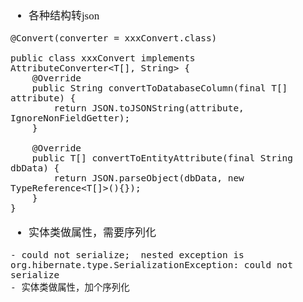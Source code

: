 <span  style="font-family: Simsun,serif; font-size: 17px; ">

- 各种结构转json
~~~
@Convert(converter = xxxConvert.class)

public class xxxConvert implements AttributeConverter<T[], String> {
    @Override
    public String convertToDatabaseColumn(final T[] attribute) {
        return JSON.toJSONString(attribute, IgnoreNonFieldGetter);
    }

    @Override
    public T[] convertToEntityAttribute(final String dbData) {
        return JSON.parseObject(dbData, new TypeReference<T[]>(){});
    }
}
~~~

- 实体类做属性，需要序列化
~~~
- could not serialize;  nested exception is org.hibernate.type.SerializationException: could not serialize
- 实体类做属性，加个序列化
~~~

</span>